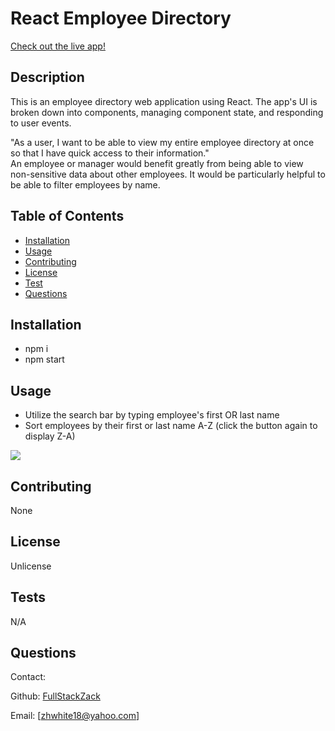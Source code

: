 # React Employee Directory

<a href="https://fullstackzack.github.io/React-Employee-Directory/">Check out the live app!</a>

## Description

This is an employee directory web application using React. The app's UI is broken down into components, managing component state, and responding to user events.

"As a user, I want to be able to view my entire employee directory at once so that I have quick access to their information."
<br>
An employee or manager would benefit greatly from being able to view non-sensitive data about other employees. It would be particularly helpful to be able to filter employees by name.


## Table of Contents
* [Installation](#installation)
* [Usage](#usage)
* [Contributing](#contributing)
* [License](#license)
* [Test](#test)
* [Questions](#questions)

## Installation
* npm i
* npm start

## Usage
* Utilize the search bar by typing employee's first OR last name
* Sort employees by their first or last name A-Z (click the button again to display Z-A)

<img src="/src/reactempdir.png">

## Contributing
None

## License
Unlicense

## Tests
N/A

## Questions
Contact:

Github: [FullStackZack](https://github.com/FullStackZack)

Email: [zhwhite18@yahoo.com]

